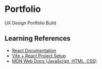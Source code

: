 # Portfolio
UX Design Portfolio Build
## Learning References
- [React Documentation](https://react.dev/learn)
- [Vite + React Project Setup](https://vitejs.dev/guide/)
- [MDN Web Docs (JavaScript, HTML, CSS)](https://developer.mozilla.org/)
